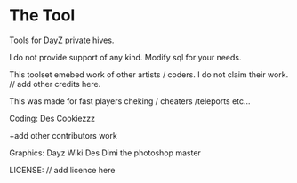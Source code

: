 The Tool
========

Tools for DayZ private hives.

I do not provide support of any kind. Modify sql for your needs.

This toolset emebed work of other artists / coders. I do not claim their work. 
// add other credits here.

This was made for fast players cheking / cheaters /teleports etc...

Coding:
Des
Cookiezzz

+add other contributors work

Graphics:
Dayz Wiki
Des
Dimi the photoshop master



LICENSE:
// add licence here

